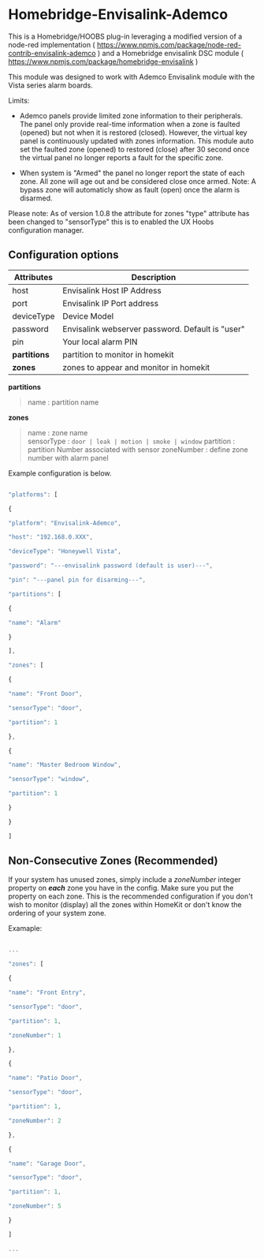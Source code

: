 # Homebridge-Envisalink-Ademco

  

This is a Homebridge/HOOBS plug-in leveraging a modified version of a node-red implementation ( https://www.npmjs.com/package/node-red-contrib-envisalink-ademco ) and a Homebridge envisalink DSC module ( https://www.npmjs.com/package/homebridge-envisalink )

This module was designed to work with Ademco Envisalink module with the Vista series alarm boards. 

Limits:

* Ademco panels provide limited zone information to their peripherals. The panel only provide real-time information when a zone is faulted (opened) but not when it is restored (closed). However, the virtual key panel is continuously updated with zones information. This module auto set the faulted zone (opened) to restored (close) after 30 second once the virtual panel no longer reports a fault for the specific zone.

  

* When system is "Armed" the panel no longer report the state of each zone. All zone will age out and be considered close once armed. Note: A bypass zone will automaticly show as fault (open) once the alarm is disarmed.

  

Please note: As of version 1.0.8 the attribute for zones "type" attribute has been changed to "sensorType" this is to enabled the UX Hoobs configuration manager.

  

## Configuration options

  
| Attributes| Description |
|--|--|
|host | Envisalink Host IP Address  
|port| Envisalink IP Port address 
|deviceType| Device Model
|password| Envisalink webserver password. Default is "user"
|pin| Your local alarm PIN
|**partitions**| partition to monitor in homekit |
| **zones**| zones to appear and monitor in homekit|


**partitions**

> name : partition name

**zones**
> name : zone name  
> sensorType : `door | leak | motion | smoke | window`
> partition : partition  Number  associated  with  sensor
> zoneNumber : define  zone  number with alarm panel

  
Example configuration is below.

  
  

```javascript

"platforms": [

{

"platform": "Envisalink-Ademco",

"host": "192.168.0.XXX",

"deviceType": "Honeywell Vista",

"password": "---envisalink password (default is user)---",

"pin": "---panel pin for disarming---",

"partitions": [

{

"name": "Alarm"

}

],

"zones": [

{

"name": "Front Door",

"sensorType": "door",

"partition": 1

},

{

"name": "Master Bedroom Window",

"sensorType": "window",

"partition": 1

}

}

]

```

  

## Non-Consecutive Zones (Recommended)

If your system has unused zones, simply include a *zoneNumber* integer property on ***each*** zone you have in the config. Make sure you put the property on each zone. This is the recommended configuration if you don't wish to monitor (display) all the zones within HomeKit or don't know the ordering of your system zone.

  

Examaple:

```javascript

...

"zones": [

{

"name": "Front Entry",

"sensorType": "door",

"partition": 1,

"zoneNumber": 1

},

{

"name": "Patio Door",

"sensorType": "door",

"partition": 1,

"zoneNumber": 2

},

{

"name": "Garage Door",

"sensorType": "door",

"partition": 1,

"zoneNumber": 5

}

]

...


